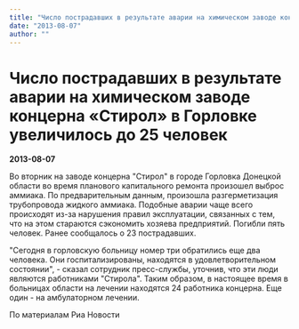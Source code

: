 ```yaml
---
title: "Число пострадавших в результате аварии на химическом заводе концерна «Стирол» в Горловке увеличилось до 25 человек"
date: "2013-08-07"
author: ""
---
```


# Число пострадавших в результате аварии на химическом заводе концерна «Стирол» в Горловке увеличилось до 25 человек

**2013-08-07** 

Во вторник на заводе концерна "Стирол" в городе Горловка Донецкой области во время планового капитального ремонта произошел выброс аммиака. По предварительным данным, произошла разгерметизация трубопровода жидкого аммиака. Подобные аварии чаще всего происходят из-за нарушения правил эксплуатации, связанных с тем, что на этом стараются сэкономить хозяева предприятий. Погибли пять человек. Ранее сообщалось о 23 пострадавших.

"Сегодня в горловскую больницу номер три обратились еще два человека. Они госпитализированы, находятся в удовлетворительном состоянии", - сказал сотрудник пресс-службы, уточнив, что эти люди являются работниками "Стирола". Таким образом, в настоящее время в больницах области на лечении находятся 24 работника концерна. Еще один - на амбулаторном лечении.

По материалам Риа Новости